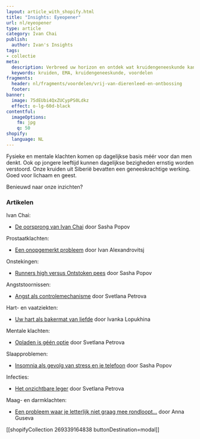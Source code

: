 ```yaml
---
layout: article_with_shopify.html
title: "Insights: Eyeopener"
url: nl/eyeopener
type: article
category: Ivan Chai
publish:
  author: Ivan's Insights
tags:
- collectie
meta:
  description: Verbreed uw horizon en ontdek wat kruidengeneeskunde kan betekenen in het dagelijks leven. Veilig en effectief op langere termijn en tevens vrij van dierenleed en chemicaliën. Benieuwd naar onze inzichten?
  keywords: kruiden, EMA, kruidengeneeskunde, voordelen
fragments:
  header: nl/fragments/voordelen/vrij-van-dierenleed-en-ontbossing
  footer:
banner:
  image: 75dEUbi4QxZUCypPS0Ldkz
  effect: o-lg-60d-black
contentful:
  imageOptions:
    fm: jpg
    q: 50
shopify:
  language: NL
---
```


Fysieke en mentale klachten komen op dagelijkse basis méér voor dan men denkt. Ook op jongere leeftijd kunnen dagelijkse bezigheden ernstig worden verstoord. Onze kruiden uit Siberië bevatten een geneeskrachtige werking. Goed voor lichaam en geest.

Benieuwd naar onze inzichten?

### Artikelen
Ivan Chai:
* [De oorsprong van Ivan Chai](/nl/artikel/ivanchai/de-oorsprong-van-ivan-chai/) door Sasha Popov

Prostaatklachten:
* [Een onopgemerkt probleem](/nl/artikel/prostaat/prostaatkanker/een-onopgemerkt-probleem/) door Ivan Alexandrovitsj

Onstekingen:
* [Runners high versus Ontstoken pees](/nl/artikel/peesontsteking/runners-high-versus-ontstoken-pees) door Sasha Popov

Angststoornissen:
* [Angst als controlemechanisme](/nl/artikel/angst/angst-als-controlemechanisme/) door Svetlana Petrova

Hart- en vaatziekten:
* [Uw hart als bakermat van liefde](/nl/artikel/hart-en-vaatziekten/uw-hart-als-bakermat-van-liefde/) door Ivanka Lopukhina

Mentale klachten:
* [Opladen is géén optie](/nl/artikel/burnout/opladen-is-geen-optie/) door Svetlana Petrova

Slaapproblemen:
* [Insomnia als gevolg van stress en je telefoon](/nl/artikel/slaapproblemen/insomnia-als-gevolg-van-stress-en-je-telefoon/) door Sasha Popov

Infecties:
* [Het onzichtbare leger](/nl/artikel/infecties/het-onzichtbare-leger/) door Svetlana Petrova

Maag- en darmklachten:
* [Een probleem waar je letterlijk niet graag mee rondloopt...](/nl/artikel/een-probleem-waar-je-niet-graag-mee-rondloopt) door Anna Guseva

[[shopifyCollection 269339164838 buttonDestination=modal]]

